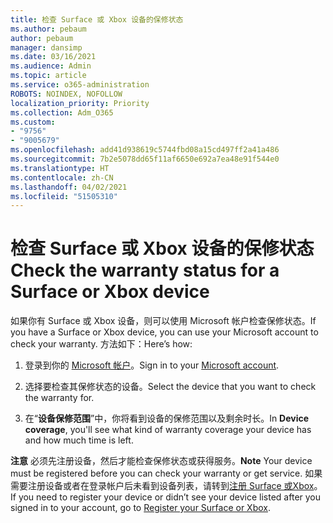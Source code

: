 ```yaml
---
title: 检查 Surface 或 Xbox 设备的保修状态
ms.author: pebaum
author: pebaum
manager: dansimp
ms.date: 03/16/2021
ms.audience: Admin
ms.topic: article
ms.service: o365-administration
ROBOTS: NOINDEX, NOFOLLOW
localization_priority: Priority
ms.collection: Adm_O365
ms.custom:
- "9756"
- "9005679"
ms.openlocfilehash: add41d938619c5744fbd08a15cd497ff2a41a486
ms.sourcegitcommit: 7b2e5078dd65f11af6650e692a7ea48e91f544e0
ms.translationtype: HT
ms.contentlocale: zh-CN
ms.lasthandoff: 04/02/2021
ms.locfileid: "51505310"
---
```

# <a name="check-the-warranty-status-for-a-surface-or-xbox-device"></a><span data-ttu-id="71dda-102">检查 Surface 或 Xbox 设备的保修状态</span><span class="sxs-lookup"><span data-stu-id="71dda-102">Check the warranty status for a Surface or Xbox device</span></span>

<span data-ttu-id="71dda-103">如果你有 Surface 或 Xbox 设备，则可以使用 Microsoft 帐户检查保修状态。</span><span class="sxs-lookup"><span data-stu-id="71dda-103">If you have a Surface or Xbox device, you can use your Microsoft account to check your warranty.</span></span> <span data-ttu-id="71dda-104">方法如下：</span><span class="sxs-lookup"><span data-stu-id="71dda-104">Here’s how:</span></span>

1. <span data-ttu-id="71dda-105">登录到你的 [Microsoft 帐户](https://account.microsoft.com/devices/)。</span><span class="sxs-lookup"><span data-stu-id="71dda-105">Sign in to your [Microsoft account](https://account.microsoft.com/devices/).</span></span> 

1. <span data-ttu-id="71dda-106">选择要检查其保修状态的设备。</span><span class="sxs-lookup"><span data-stu-id="71dda-106">Select the device that you want to check the warranty for.</span></span>

1. <span data-ttu-id="71dda-107">在“**设备保修范围**”中，你将看到设备的保修范围以及剩余时长。</span><span class="sxs-lookup"><span data-stu-id="71dda-107">In **Device coverage**, you'll see what kind of warranty coverage your device has and how much time is left.</span></span>

<span data-ttu-id="71dda-108">**注意** 必须先注册设备，然后才能检查保修状态或获得服务。</span><span class="sxs-lookup"><span data-stu-id="71dda-108">**Note** Your device must be registered before you can check your warranty or get service.</span></span> <span data-ttu-id="71dda-109">如果需要注册设备或者在登录帐户后未看到设备列表，请转到[注册 Surface 或Xbox](https://support.microsoft.com/surface/register-your-surface-or-xbox-fd7d73f8-b0e6-c9fa-e83b-0b64652e2376)。</span><span class="sxs-lookup"><span data-stu-id="71dda-109">If you need to register your device or didn’t see your device listed after you signed in to your account, go to [Register your Surface or Xbox](https://support.microsoft.com/surface/register-your-surface-or-xbox-fd7d73f8-b0e6-c9fa-e83b-0b64652e2376).</span></span>
